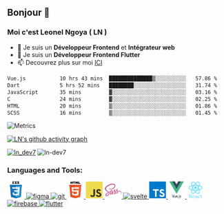 ## Bonjour 👋
### Moi c'est Leonel Ngoya ( LN )

- 🌴 Je suis un <b>Développeur Frontend</b> et <b>Intégrateur web</b>
- 💙 Je suis un <b>Développeur Frontend Flutter</b>
- 📫 Decouvrez plus sur moi <a href="https://lndev.me" target="_blank">ICI</a>

<!--START_SECTION:waka-->

```text
Vue.js           10 hrs 43 mins  ██████████████▒░░░░░░░░░░   57.86 %
Dart             5 hrs 52 mins   ████████░░░░░░░░░░░░░░░░░   31.74 %
JavaScript       35 mins         ▓░░░░░░░░░░░░░░░░░░░░░░░░   03.16 %
C                24 mins         ▓░░░░░░░░░░░░░░░░░░░░░░░░   02.25 %
HTML             20 mins         ▒░░░░░░░░░░░░░░░░░░░░░░░░   01.86 %
SCSS             16 mins         ▒░░░░░░░░░░░░░░░░░░░░░░░░   01.45 %
```

<!--END_SECTION:waka-->

![Metrics](https://metrics.lecoq.io/ln-dev7?template=classic&base.indepth=false&config.timezone=Africa%2FDouala)

[![LN's github activity graph](https://activity-graph.herokuapp.com/graph?username=ln-dev7&theme=xcode)](https://github.com/ln-dev7)

<p align="left"> 
  <a href="https://twitter.com/ln_dev7" target="blank"><img src="https://img.shields.io/twitter/follow/ln_dev7?logo=twitter&style=for-the-badge" alt="ln_dev7" /></a>
  <img src="https://komarev.com/ghpvc/?username=ln-dev7&label=Profile%20views&color=0e75b6&style=flat" alt="ln-dev7" />
</p>


<h3 align="left">Languages and Tools:</h3>
<p align="left"> <a href="https://www.w3schools.com/css/" target="_blank" rel="noreferrer"> <img src="https://raw.githubusercontent.com/devicons/devicon/master/icons/css3/css3-original-wordmark.svg" alt="css3" width="40" height="40"/> </a> <a href="https://www.figma.com/" target="_blank" rel="noreferrer"> <img src="https://www.vectorlogo.zone/logos/figma/figma-icon.svg" alt="figma" width="40" height="40"/> </a> <a href="https://git-scm.com/" target="_blank" rel="noreferrer"> <img src="https://www.vectorlogo.zone/logos/git-scm/git-scm-icon.svg" alt="git" width="40" height="40"/> </a> <a href="https://www.w3.org/html/" target="_blank" rel="noreferrer"> <img src="https://raw.githubusercontent.com/devicons/devicon/master/icons/html5/html5-original-wordmark.svg" alt="html5" width="40" height="40"/> </a> <a href="https://developer.mozilla.org/en-US/docs/Web/JavaScript" target="_blank" rel="noreferrer"> <img src="https://raw.githubusercontent.com/devicons/devicon/master/icons/javascript/javascript-original.svg" alt="javascript" width="40" height="40"/> </a> <a href="https://sass-lang.com" target="_blank" rel="noreferrer"> <img src="https://raw.githubusercontent.com/devicons/devicon/master/icons/sass/sass-original.svg" alt="sass" width="40" height="40"/> </a> <a href="https://svelte.dev" target="_blank" rel="noreferrer"> <img src="https://upload.wikimedia.org/wikipedia/commons/1/1b/Svelte_Logo.svg" alt="svelte" width="40" height="40"/> </a> <a href="https://www.typescriptlang.org/" target="_blank" rel="noreferrer"> <img src="https://raw.githubusercontent.com/devicons/devicon/master/icons/typescript/typescript-original.svg" alt="typescript" width="40" height="40"/> </a> <a href="https://vuejs.org/" target="_blank" rel="noreferrer"> <img src="https://raw.githubusercontent.com/devicons/devicon/master/icons/vuejs/vuejs-original-wordmark.svg" alt="vuejs" width="40" height="40"/> </a> <a href="https://reactjs.org/" target="_blank" rel="noreferrer"> <img src="https://raw.githubusercontent.com/devicons/devicon/master/icons/react/react-original-wordmark.svg" alt="react" width="40" height="40"/> </a> <a href="https://firebase.google.com/" target="_blank" rel="noreferrer"> <img src="https://www.vectorlogo.zone/logos/firebase/firebase-icon.svg" alt="firebase" width="40" height="40"/> </a> <a href="https://flutter.dev" target="_blank" rel="noreferrer"> <img src="https://www.vectorlogo.zone/logos/flutterio/flutterio-icon.svg" alt="flutter" width="40" height="40"/> </a>  </p>

